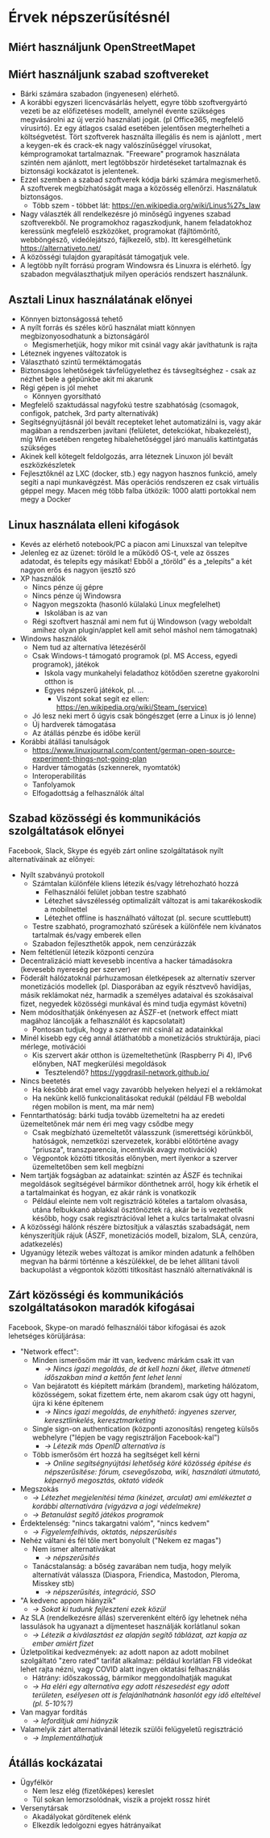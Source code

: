# Érvek népszerűsítésnél

## Miért használjunk OpenStreetMapet

## Miért használjunk szabad szoftvereket

* Bárki számára szabadon (ingyenesen) elérhető.
* A korábbi egyszeri licencvásárlás helyett, egyre több szoftvergyártó vezeti be az előfizetéses modellt, amelynél évente szükséges megvásárolni az új verzió használati jogát. (pl Office365, megfelelő vírusirtó). Ez egy átlagos család esetében jelentősen megterhelheti  a költségvetést. Tört szoftverek használta illegális és nem is ajánlott , mert a keygen-ek és crack-ek nagy valószínűséggel vírusokat, kémprogramokat tartalmaznak. "Freeware" programok használata szintén nem ajánlott, mert legtöbbször hirdetéseket tartalmaznak és biztonsági kockázatot is jelentenek.
* Ezzel szemben a szabad szoftverek kódja bárki számára megismerhető. A  szoftverek megbízhatóságát maga a közösség ellenőrzi. Használatuk biztonságos.
  * Több szem - többet lát: https://en.wikipedia.org/wiki/Linus%27s_law
* Nagy választék áll rendelkezésre jó minőségű ingyenes szabad szoftverekből. Ne programokhoz ragaszkodjunk, hanem feladatokhoz keressünk  megfelelő eszközöket, programokat (fájltömörítő, webböngésző, videólejátszó, fájlkezelő, stb).  Itt keresgélhetünk https://alternativeto.net/
* A közösségi tulajdon gyarapítását támogatjuk vele.
* A legtöbb nyílt forrású program Windowsra és Linuxra is elérhető. Így szabadon megválaszthatjuk milyen operációs rendszert használunk. 

## Asztali Linux használatának előnyei

* Könnyen biztonságossá tehető
* A nyílt forrás és széles körű használat miatt könnyen megbizonyosodhatunk a biztonságáról
  * Megismerhetjük, hogy mikor mit csinál vagy akár javíthatunk is rajta
* Léteznek ingyenes változatok is
* Választható szintű terméktámogatás
* Biztonságos lehetőségek távfelügyelethez és távsegítséghez - csak az nézhet bele a gépünkbe akit mi akarunk
* Régi gépen is jól mehet
  * Könnyen gyorsítható
* Megfelelő szaktudással nagyfokú testre szabhatóság (csomagok, configok, patchek, 3rd party alternatívák)
* Segítségnyújtásnál jól bevált recepteket lehet automatizálni is, vagy akár magában a rendszerben javítani (felületet, detekciókat, hibakezelést), míg Win esetében rengeteg hibalehetőséggel járó manuális kattintgatás szükséges
* Akinek kell kötegelt feldolgozás, arra léteznek Linuxon jól bevált eszközkészletek
* Fejlesztőknél az LXC (docker, stb.) egy nagyon hasznos funkció, amely segíti a napi munkavégzést. Más operációs rendszeren ez csak virtuális géppel megy. Macen még több falba ütközik: 1000 alatti portokkal nem megy a Docker

## Linux használata elleni kifogások

* Kevés az elérhető notebook/PC a piacon ami Linuxszal van telepítve
* Jelenleg ez az üzenet: töröld le a működő OS-t, vele az összes adatodat, és telepíts egy másikat! Ebből a „töröld” és a „telepíts” a két nagyon erős és nagyon ijesztő szó
* XP használók
  * Nincs pénze új gépre
  * Nincs pénze új Windowsra
  * Nagyon megszokta (hasonló külalakú Linux megfelelhet)
    * Iskolában is az van
  * Régi szoftvert használ ami nem fut új Windowson (vagy weboldalt amihez olyan plugin/applet kell amit sehol máshol nem támogatnak)
* Windows használók
  * Nem tud az alternatíva létezéséről
  * Csak Windows-t támogató programok (pl. MS Access, egyedi programok), játékok
    * Iskola vagy munkahelyi feladathoz kötődően szeretne gyakorolni otthon is
    * Egyes népszerű játékok, pl. ...
      * Viszont sokat segít ez ellen: https://en.wikipedia.org/wiki/Steam_(service)
  * Jó lesz neki mert ő úgyis csak böngészget (erre a Linux is jó lenne)
  * Új hardverek támogatása
  * Az átállás pénzbe és időbe kerül
* Korábbi átállási tanulságok
  * https://www.linuxjournal.com/content/german-open-source-experiment-things-not-going-plan
  * Hardver támogatás (szkennerek, nyomtatók)
  * Interoperabilitás
  * Tanfolyamok
  * Elfogadottság a felhasználók által

## Szabad közösségi és kommunikációs szolgáltatások előnyei

Facebook, Slack, Skype és egyéb zárt online szolgáltatások nyílt alternatíváinak az előnyei:

* Nyílt szabványú protokoll
  * Számtalan különféle kliens létezik és/vagy létrehozható hozzá
    * Felhasználói felület jobban testre szabható
    * Létezhet sávszélesség optimalizált változat is ami takarékoskodik a mobilnettel
    * Létezhet offline is használható változat (pl. secure scuttlebutt)
  * Testre szabható, programozható szűrések a különféle nem kívánatos tartalmak és/vagy emberek ellen
  * Szabadon fejleszthetők appok, nem cenzúrázzák
* Nem feltétlenül létezik központi cenzúra
* Decentralizáció miatt kevesebb incentíva a hacker támadásokra (kevesebb nyereség per szerver)
* Föderált hálózatoknál párhuzamosan életképesek az alternatív szerver monetizációs modellek (pl. Diasporában az egyik résztvevő havidíjas, másik reklámokat néz, harmadik a személyes adataival és szokásaival fizet, negyedek közösségi munkával és mind tudja egymást követni)
* Nem módosíthatják önkényesen az ÁSZF-et (network effect miatt magához láncolják a felhasználót és kapcsolatait)
  * Pontosan tudjuk, hogy a szerver mit csinál az adatainkkal
* Minél kisebb egy cég annál átláthatóbb a monetizációs struktúrája, piaci mérlege, motivációi
  * Kis szervert akár otthon is üzemeltethetünk (Raspberry Pi 4), IPv6 előnyben, NAT megkerülési megoldások
    * Tesztelendő? https://yggdrasil-network.github.io/
* Nincs beetetés
  * Ha később árat emel vagy zavaróbb helyeken helyezi el a reklámokat
  * Ha nekünk kellő funkcionalitásokat redukál (például FB weboldal régen mobilon is ment, ma már nem)
* Fenntarthatóság: bárki tudja tovább üzemeltetni ha az eredeti üzemeltetőnek már nem éri meg vagy csődbe megy
  * Csak megbízható üzemeltetőt válasszunk (ismerettségi körünkből, hatóságok, nemzetközi szervezetek, korábbi előtörténe avagy "priusza", transzparencia, incentívák avagy motivációk)
  * Végpontok közötti titkosítás előnyben, mert ilyenkor a szerver üzemeltetőben sem kell megbízni
* Nem tartják fogságban az adatainkat: szintén az ÁSZF és technikai megoldások segítségével bármikor dönthetnek arról, hogy kik érhetik el a tartalmainkat és hogyan, ez akár ránk is vonatkozik
  * Például eleinte nem volt regisztráció köteles a tartalom olvasása, utána felbukkanó ablakkal ösztönöztek rá, akár be is vezethetik később, hogy csak regisztrációval lehet a kulcs tartalmakat olvasni
* A közösségi hálónk részére biztosítjuk a választás szabadságát, nem kényszerítjük rájuk (ÁSZF, monetizációs modell, bizalom, SLA, cenzúra, adatkezelés)
* Ugyanúgy létezik webes változat is amikor minden adatunk a felhőben megvan ha bármi történne a készülékkel, de be lehet állítani távoli backupolást a végpontok közötti titkosítást használó alternatíváknál is

## Zárt közösségi és kommunikációs szolgáltatásokon maradók kifogásai

Facebook, Skype-on maradó felhasználói tábor kifogásai és azok lehetséges körüljárása:

* "Network effect":
  * Minden ismerősöm már itt van, kedvenc márkám csak itt van
    * _-> Nincs igazi megoldás, de át kell hozni őket, illetve átmeneti időszakban mind a kettőn fent lehet lenni_
  * Van bejáratott és kiépített márkám (brandem), marketing hálózatom, közösségem, sokat fizettem érte, nem akarom csak úgy ott hagyni, újra ki kéne építenem
    * _-> Nincs igazi megoldás, de enyhíthető: ingyenes szerver, keresztlinkelés, keresztmarketing_
  * Single sign-on authentication (központi azonosítás) rengeteg külsős webhelyre ("lépjen be vagy regisztráljon Facebook-kal")
    * _-> Létezik más OpenID alternatíva is_
  * Több ismerősöm ért hozzá ha segítséget kell kérni
    * _-> Online segítségnyújtási lehetőség köré közösség építése és népszerűsítése: fórum, csevegőszoba, wiki, használati útmutató, képernyő megosztás, oktató videók_
* Megszokás
  * _-> Létezhet megjelenítési téma (kinézet, arculat) ami emlékeztet a korábbi alternatívára (vigyázva a jogi védelmekre)_
  * _-> Betanulást segítő játékos programok_
* Érdektelenség: "nincs takargatni valóm", "nincs kedvem"
  * _-> Figyelemfelhívás, oktatás, népszerűsítés_
* Nehéz váltani és fél tőle mert bonyolult ("Nekem ez magas")
  * Nem ismer alternatívákat
    * _-> népszerűsítés_
  * Tanácstalanság: a bőség zavarában nem tudja, hogy melyik alternatívát válassza (Diaspora, Friendica, Mastodon, Pleroma, Misskey stb)
    * _-> népszerűsítés, integráció, SSO_
* "A kedvenc appom hiányzik"
  * _-> Sokat ki tudunk fejleszteni ezek közül_
* Az SLA (rendelkezésre állás) szerverenként eltérő így lehetnek néha lassulások ha ugyanazt a díjmenteset használják korlátlanul sokan
  * _-> Létezik a kiválasztást ez alapján segítő táblázat, azt kapja az ember amiért fizet_
* Üzletpolitikai kedvezmények: az adott napon az adott mobilnet szolgáltató "zero rated" tarifát alkalmaz: például korlátlan FB videókat lehet rajta nézni, vagy COVID alatt ingyen oktatási felhasználás
  * Hátrány: időszakosság, bármikor meggondolhatják magukat
  * _-> Ha eléri egy alternatíva egy adott részesedést egy adott területen, esélyesen ott is felajánlhatnánk hasonlót egy idő elteltével (pl. 5-10%?)_
* Van magyar fordítás
  * _-> lefordítjuk ami hiányzik_
* Valamelyik zárt alternatívánál létezik szülői felügyeletű regisztráció
  * _-> Implementálhatjuk_

## Átállás kockázatai

* Ügyfélkör
  * Nem lesz elég (fizetőképes) kereslet
  * Túl sokan lemorzsolódnak, viszik a projekt rossz hírét
* Versenytársak
  * Akadályokat gördítenek elénk
  * Elkezdik ledolgozni egyes hátrányaikat
